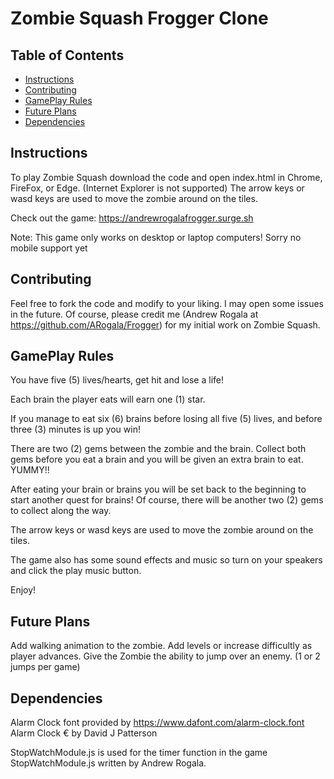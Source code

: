 # Zombie Squash Frogger Clone

## Table of Contents

* [Instructions](#instructions)
* [Contributing](#contributing)
* [GamePlay Rules](#gameplay-rules)
* [Future Plans](#future-plans)
* [Dependencies](#dependencies)

## Instructions

To play Zombie Squash download the code and open index.html in Chrome, FireFox, or Edge. (Internet Explorer is not supported)
The arrow keys or wasd keys are used to move the zombie around on the tiles.

Check out the game: https://andrewrogalafrogger.surge.sh

Note: This game only works on desktop or laptop computers! Sorry no mobile support yet

## Contributing

Feel free to fork the code and modify to your liking. I may open some issues in the future.
Of course, please credit me (Andrew Rogala at https://github.com/ARogala/Frogger) for my initial work on Zombie Squash.

## GamePlay Rules

You have five (5) lives/hearts, get hit and lose a life!

Each brain the player eats will earn one (1) star.

If you manage to eat six (6) brains before losing all five (5) lives, and before three (3) minutes is up you win!

There are two (2) gems between the zombie and the brain. Collect both gems before you eat a brain and you will
be given an extra brain to eat. YUMMY!!

After eating your brain or brains you will be set back to the beginning to start another quest for brains!
Of course, there will be another two (2) gems to collect along the way.

The arrow keys or wasd keys are used to move the zombie around on the tiles.

The game also has some sound effects and music so turn on your speakers and click the play music button.

Enjoy!

## Future Plans

Add walking animation to the zombie.
Add levels or increase difficultly as player advances.
Give the Zombie the ability to jump over an enemy. (1 or 2 jumps per game)

## Dependencies

Alarm Clock font provided by https://www.dafont.com/alarm-clock.font
Alarm Clock € by David J Patterson

StopWatchModule.js is used for the timer function in the game
StopWatchModule.js written by Andrew Rogala.





